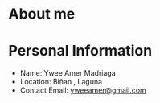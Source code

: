 # About me
# Personal Information
- Name: Ywee Amer Madriaga
- Location: Biñan , Laguna
- Contact
  Email: yweeamer@gmail.com

